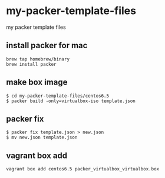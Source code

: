my-packer-template-files
========================

my packer template files

## install packer for mac

```
brew tap homebrew/binary
brew install packer
```

## make box image

```
$ cd my-packer-template-files/centos6.5
$ packer build -only=virtualbox-iso template.json
```

## packer fix


```
$ packer fix template.json > new.json
$ mv new.json template.json
```

## vagrant box add

```
vagrant box add centos6.5 packer_virtualbox_virtualbox.box
```


